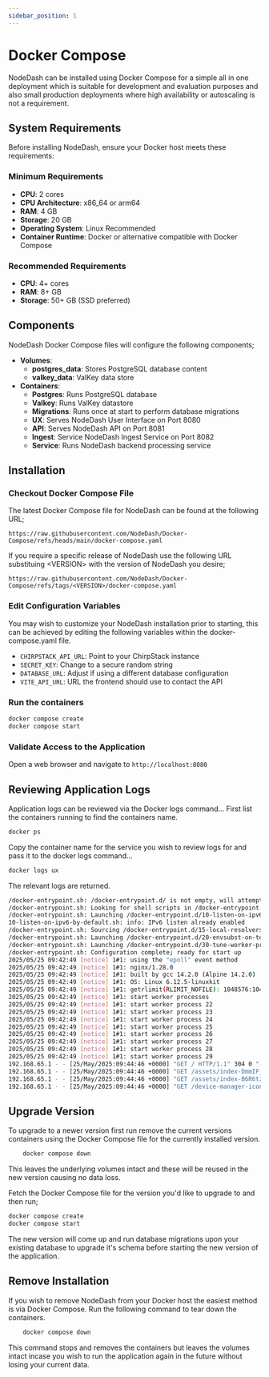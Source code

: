 ```yaml
---
sidebar_position: 1
---
```


# Docker Compose

NodeDash can be installed using Docker Compose for a simple all in one deployment which is suitable for
development and evaluation purposes and also small production deployments where high availability or autoscaling
is not a requirement.

## System Requirements

Before installing NodeDash, ensure your Docker host meets these requirements:

### Minimum Requirements
- **CPU**: 2 cores
- **CPU Architecture**: x86_64 or arm64
- **RAM**: 4 GB
- **Storage**: 20 GB
- **Operating System**: Linux Recommended
- **Container Runtime**: Docker or alternative compatible with Docker Compose

### Recommended Requirements
- **CPU**: 4+ cores
- **RAM**: 8+ GB
- **Storage**: 50+ GB (SSD preferred)

## Components
NodeDash Docker Compose files will configure the following components;
- **Volumes**:
  - **postgres_data**: Stores PostgreSQL database content
  - **valkey_data**: ValKey data store
- **Containers**:
  - **Postgres**: Runs PostgreSQL database
  - **Valkey**: Runs ValKey datastore
  - **Migrations**: Runs once at start to perform database migrations
  - **UX**: Serves NodeDash User Interface on Port 8080
  - **API**: Serves NodeDash API on Port 8081
  - **Ingest**: Service NodeDash Ingest Service on Port 8082
  - **Service**: Runs NodeDash backend processing service

## Installation

### Checkout Docker Compose File
The latest Docker Compose file for NodeDash can be found at the following URL;

```https://raw.githubusercontent.com/NodeDash/Docker-Compose/refs/heads/main/docker-compose.yaml```

If you require a specific release of NodeDash use the following URL substituing \<VERSION\> with
the version of NodeDash you desire;

```https://raw.githubusercontent.com/NodeDash/Docker-Compose/refs/tags/<VERSION>/docker-compose.yaml```

### Edit Configuration Variables
You may wish to customize your NodeDash installation prior to starting, this can be achieved by editing the
following variables within the docker-compose.yaml file.

   - `CHIRPSTACK_API_URL`: Point to your ChirpStack instance
   - `SECRET_KEY`: Change to a secure random string
   - `DATABASE_URL`: Adjust if using a different database configuration
   - `VITE_API_URL`: URL the frontend should use to contact the API

### Run the containers

   ```bash
   docker compose create
   docker compose start
   ```

### Validate Access to the Application
Open a web browser and navigate to `http://localhost:8080`

## Reviewing Application Logs
Application logs can be reviewed via the Docker logs command... First list the containers running to find the containers
name.

```bash
docker ps
```

Copy the container name for the service you wish to review logs for and pass it to the docker logs command...

```bash
docker logs ux
```

The relevant logs are returned.

```bash
/docker-entrypoint.sh: /docker-entrypoint.d/ is not empty, will attempt to perform configuration
/docker-entrypoint.sh: Looking for shell scripts in /docker-entrypoint.d/
/docker-entrypoint.sh: Launching /docker-entrypoint.d/10-listen-on-ipv6-by-default.sh
10-listen-on-ipv6-by-default.sh: info: IPv6 listen already enabled
/docker-entrypoint.sh: Sourcing /docker-entrypoint.d/15-local-resolvers.envsh
/docker-entrypoint.sh: Launching /docker-entrypoint.d/20-envsubst-on-templates.sh
/docker-entrypoint.sh: Launching /docker-entrypoint.d/30-tune-worker-processes.sh
/docker-entrypoint.sh: Configuration complete; ready for start up
2025/05/25 09:42:49 [notice] 1#1: using the "epoll" event method
2025/05/25 09:42:49 [notice] 1#1: nginx/1.28.0
2025/05/25 09:42:49 [notice] 1#1: built by gcc 14.2.0 (Alpine 14.2.0) 
2025/05/25 09:42:49 [notice] 1#1: OS: Linux 6.12.5-linuxkit
2025/05/25 09:42:49 [notice] 1#1: getrlimit(RLIMIT_NOFILE): 1048576:1048576
2025/05/25 09:42:49 [notice] 1#1: start worker processes
2025/05/25 09:42:49 [notice] 1#1: start worker process 22
2025/05/25 09:42:49 [notice] 1#1: start worker process 23
2025/05/25 09:42:49 [notice] 1#1: start worker process 24
2025/05/25 09:42:49 [notice] 1#1: start worker process 25
2025/05/25 09:42:49 [notice] 1#1: start worker process 26
2025/05/25 09:42:49 [notice] 1#1: start worker process 27
2025/05/25 09:42:49 [notice] 1#1: start worker process 28
2025/05/25 09:42:49 [notice] 1#1: start worker process 29
192.168.65.1 - - [25/May/2025:09:44:46 +0000] "GET / HTTP/1.1" 304 0 "-" "Mozilla/5.0 (Macintosh; Intel Mac OS X 10_15_7) AppleWebKit/537.36 (KHTML, like Gecko) Chrome/137.0.0.0 Safari/537.36" "-"
192.168.65.1 - - [25/May/2025:09:44:46 +0000] "GET /assets/index-DmmIFjUi.js HTTP/1.1" 304 0 "http://localhost:8080/" "Mozilla/5.0 (Macintosh; Intel Mac OS X 10_15_7) AppleWebKit/537.36 (KHTML, like Gecko) Chrome/137.0.0.0 Safari/537.36" "-"
192.168.65.1 - - [25/May/2025:09:44:46 +0000] "GET /assets/index-B6R6tz8U.css HTTP/1.1" 304 0 "http://localhost:8080/" "Mozilla/5.0 (Macintosh; Intel Mac OS X 10_15_7) AppleWebKit/537.36 (KHTML, like Gecko) Chrome/137.0.0.0 Safari/537.36" "-"
192.168.65.1 - - [25/May/2025:09:44:46 +0000] "GET /device-manager-icon.svg HTTP/1.1" 304 0 "http://localhost:8080/login?redirect=%2F" "Mozilla/5.0 (Macintosh; Intel Mac OS X 10_15_7) AppleWebKit/537.36 (KHTML, like Gecko) Chrome/137.0.0.0 Safari/537.36" "-"
```

## Upgrade Version
To upgrade to a newer version first run remove the current versions containers using the Docker Compose file for the
currently installed version.

```bash
    docker compose down
```

This leaves the underlying volumes intact and these will be reused in the new version causing no data loss.

Fetch the Docker Compose file for the version you'd like to upgrade to and then run;

```bash
docker compose create
docker compose start
```

The new version will come up and run database migrations upon your existing database to upgrade it's schema before
starting the new version of the application.

## Remove Installation
If you wish to remove NodeDash from your Docker host the easiest method is via Docker Compose.
Run the following command to tear down the containers.

```bash
    docker compose down
```

This command stops and removes the containers but leaves the volumes intact incase you wish to run the application again in the
future without losing your current data.
